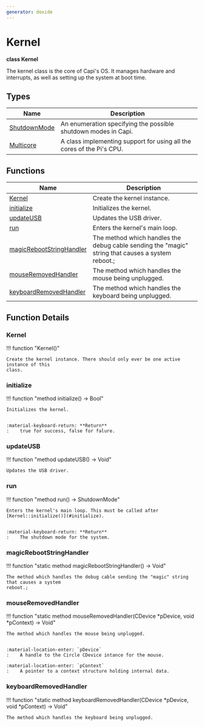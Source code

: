 ```yaml
---
generator: doxide
---
```



# Kernel

**class Kernel**

The kernel class is the core of Capi's OS. It manages hardware and interrupts, as
well as setting up the system at boot time.


## Types

| Name | Description |
| ---- | ----------- |
| [ShutdownMode](Kernel/ShutdownMode.md) | An enumeration specifying the possible shutdown modes in Capi. |
| [Multicore](Kernel/Multicore.md) | A class implementing support for using all the cores of the Pi's CPU. |

## Functions

| Name | Description |
| ---- | ----------- |
| [Kernel](#Kernel) | Create the kernel instance. |
| [initialize](#initialize) | Initializes the kernel. |
| [updateUSB](#updateUSB) | Updates the USB driver. |
| [run](#run) | Enters the kernel's main loop. |
| [magicRebootStringHandler](#magicRebootStringHandler) | The method which handles the debug cable sending the "magic" string that causes a system reboot.;  |
| [mouseRemovedHandler](#mouseRemovedHandler) | The method which handles the mouse being unplugged. |
| [keyboardRemovedHandler](#keyboardRemovedHandler) | The method which handles the keyboard being unplugged. |

## Function Details

### Kernel<a name="Kernel"></a>
!!! function "Kernel()"

    Create the kernel instance. There should only ever be one active instance of this
    class.
    

### initialize<a name="initialize"></a>
!!! function "method initialize() -&gt; Bool"

    Initializes the kernel.
    
    
    :material-keyboard-return: **Return**
    :    true for success, false for falure.
    

### updateUSB<a name="updateUSB"></a>
!!! function "method updateUSB() -&gt; Void"

    Updates the USB driver.
    

### run<a name="run"></a>
!!! function "method run() -&gt; ShutdownMode"

    Enters the kernel's main loop. This must be called after [Kernel::initialize()](#initialize).
    
    
    :material-keyboard-return: **Return**
    :    The shutdown mode for the system.
    

### magicRebootStringHandler<a name="magicRebootStringHandler"></a>
!!! function "static method magicRebootStringHandler() -&gt; Void"

    The method which handles the debug cable sending the "magic" string that causes a system
    reboot.;
    

### mouseRemovedHandler<a name="mouseRemovedHandler"></a>
!!! function "static method mouseRemovedHandler(CDevice &#42;pDevice, void &#42;pContext) -&gt; Void"

    The method which handles the mouse being unplugged.
    
    
    :material-location-enter: `pDevice`
    :    A handle to the Circle CDevice intance for the mouse.
        
    :material-location-enter: `pContext`
    :    A pointer to a context structure holding internal data.
    

### keyboardRemovedHandler<a name="keyboardRemovedHandler"></a>
!!! function "static method keyboardRemovedHandler(CDevice &#42;pDevice, void &#42;pContext) -&gt; Void"

    The method which handles the keyboard being unplugged.
    

